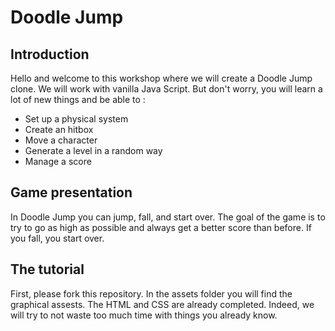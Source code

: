 # Doodle Jump

## Introduction

Hello and welcome to this workshop where we will create a Doodle Jump clone. We will work with vanilla Java Script. But don't worry, you will learn a lot of new things and be able to :

- Set up a physical system
- Create an hitbox
- Move a character
- Generate a level in a random way
- Manage a score

## Game presentation

In Doodle Jump you can jump, fall, and start over. The goal of the game is to try to go as high as possible and always get a better score than before. If you fall, you start over.

## The tutorial

First, please fork this repository. In the assets folder you will find the graphical assests. The HTML and CSS are already completed. Indeed, we will try to not waste too much time with things you already know.
